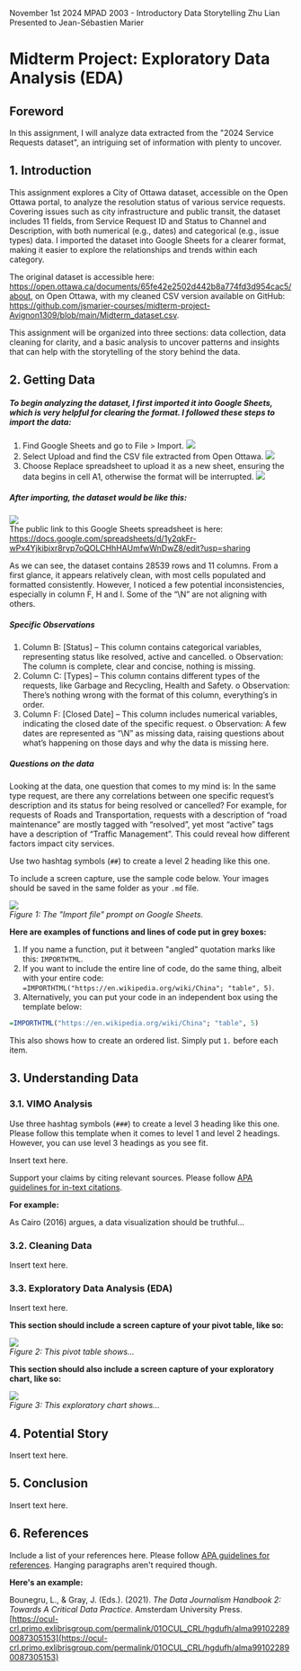 November 1st 2024
MPAD 2003 - Introductory Data Storytelling
Zhu Lian
Presented to Jean-Sébastien Marier

# Midterm Project: Exploratory Data Analysis (EDA)



## Foreword

In this assignment, I will analyze data extracted from the "2024 Service Requests dataset", an intriguing set of information with plenty to uncover.

## 1. Introduction

This assignment explores a City of Ottawa dataset, accessible on the Open Ottawa portal, to analyze the resolution status of various service requests. Covering issues such as city infrastructure and public transit, the dataset includes 11 fields, from Service Request ID and Status to Channel and Description, with both numerical (e.g., dates) and categorical (e.g., issue types) data. I imported the dataset into Google Sheets for a clearer format, making it easier to explore the relationships and trends within each category.

The original dataset is accessible here: https://open.ottawa.ca/documents/65fe42e2502d442b8a774fd3d954cac5/about, on Open Ottawa, with my cleaned CSV version available on GitHub: https://github.com/jsmarier-courses/midterm-project-Avignon1309/blob/main/Midterm_dataset.csv.

This assignment will be organized into three sections: data collection, data cleaning for clarity, and a basic analysis to uncover patterns and insights that can help with the storytelling of the story behind the data.


## 2. Getting Data


##### To begin analyzing the dataset, I first imported it into Google Sheets, which is very helpful for clearing the format. I followed these steps to import the data:
1.	Find Google Sheets and go to File > Import.
![](.png)
2.	Select Upload and find the CSV file extracted from Open Ottawa.
![](ss2,import_file.png)<br>
3.	Choose Replace spreadsheet to upload it as a new sheet, ensuring the data begins in cell A1, otherwise the format will be interrupted.
![](ss3,replace_spread_sheet.png)<br>
##### After importing, the dataset would be like this:
![](ss4,dataset_ap.png)<br>
The public link to this Google Sheets spreadsheet is here: 
https://docs.google.com/spreadsheets/d/1y2qkFr-wPx4Yjkibjxr8ryp7oQOLCHhHAUmfwWnDwZ8/edit?usp=sharing

As we can see, the dataset contains 28539 rows and 11 columns. From a first glance, it appears relatively clean, with most cells populated and formatted consistently. However, I noticed a few potential inconsistencies, especially in column F, H and I. Some of the “\N” are not aligning with others.

##### Specific Observations
1.	Column B: [Status] – This column contains categorical variables, representing status like resolved, active and cancelled.
o	Observation: The column is complete, clear and concise, nothing is missing.
2.	Column C: [Types] – This column contains different types of the requests, like Garbage and Recycling, Health and Safety.
o	Observation: There’s nothing wrong with the format of this column, everything’s in order.
3.	Column F: [Closed Date] – This column includes numerical variables, indicating the closed date of the specific request. 
o	Observation: A few dates are represented as “\N” as missing data, raising questions about what’s happening on those days and why the data is missing here.

##### Questions on the data
Looking at the data, one question that comes to my mind is: In the same type request, are there any correlations between one specific request’s description and its status for being resolved or cancelled? For example, for requests of Roads and Transportation, requests with a description of “road maintenance” are mostly tagged with “resolved”, yet most “active” tags have a description of “Traffic Management”. This could reveal how different factors impact city services.



Use two hashtag symbols (`##`) to create a level 2 heading like this one.

To include a screen capture, use the sample code below. Your images should be saved in the same folder as your `.md` file.

![](import-screen-capture.png)<br>
*Figure 1: The "Import file" prompt on Google Sheets.*

**Here are examples of functions and lines of code put in grey boxes:**

1. If you name a function, put it between "angled" quotation marks like this: `IMPORTHTML`.
1. If you want to include the entire line of code, do the same thing, albeit with your entire code: `=IMPORTHTML("https://en.wikipedia.org/wiki/China"; "table", 5)`.
1. Alternatively, you can put your code in an independent box using the template below:

``` r
=IMPORTHTML("https://en.wikipedia.org/wiki/China"; "table", 5)
```
This also shows how to create an ordered list. Simply put `1.` before each item.

## 3. Understanding Data

### 3.1. VIMO Analysis

Use three hashtag symbols (`###`) to create a level 3 heading like this one. Please follow this template when it comes to level 1 and level 2 headings. However, you can use level 3 headings as you see fit.

Insert text here.

Support your claims by citing relevant sources. Please follow [APA guidelines for in-text citations](https://apastyle.apa.org/style-grammar-guidelines/citations).

**For example:**

As Cairo (2016) argues, a data visualization should be truthful...

### 3.2. Cleaning Data

Insert text here.

### 3.3. Exploratory Data Analysis (EDA)

Insert text here.

**This section should include a screen capture of your pivot table, like so:**

![](pivot-table-screen-capture.png)<br>
*Figure 2: This pivot table shows...*

**This section should also include a screen capture of your exploratory chart, like so:**

![](chart-screen-capture.png)<br>
*Figure 3: This exploratory chart shows...*

## 4. Potential Story

Insert text here.

## 5. Conclusion

Insert text here.

## 6. References

Include a list of your references here. Please follow [APA guidelines for references](https://apastyle.apa.org/style-grammar-guidelines/references). Hanging paragraphs aren't required though.

**Here's an example:**

Bounegru, L., & Gray, J. (Eds.). (2021). *The Data Journalism Handbook 2: Towards A Critical Data Practice*. Amsterdam University Press. [https://ocul-crl.primo.exlibrisgroup.com/permalink/01OCUL_CRL/hgdufh/alma991022890087305153](https://ocul-crl.primo.exlibrisgroup.com/permalink/01OCUL_CRL/hgdufh/alma991022890087305153)
